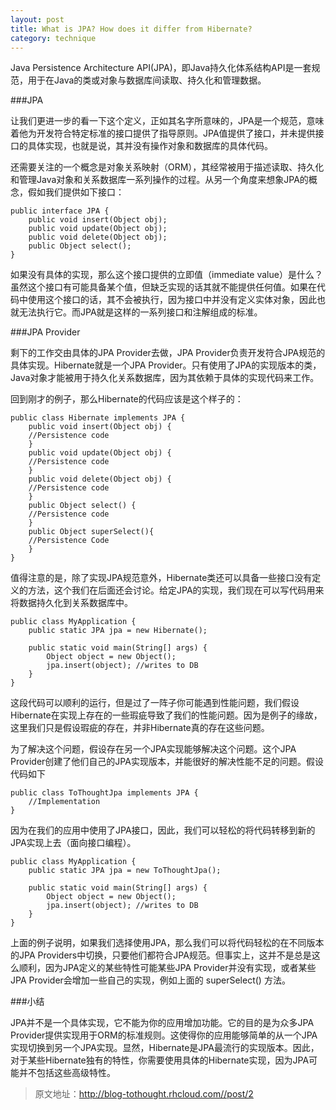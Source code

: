 ```yaml
---
layout: post
title: What is JPA? How does it differ from Hibernate?
category: technique
---
```


Java Persistence Architecture API(JPA)，即Java持久化体系结构API是一套规范，用于在Java的类或对象与数据库间读取、持久化和管理数据。

<!--more-->

###JPA

让我们更进一步的看一下这个定义，正如其名字所意味的，JPA是一个规范，意味着他为开发符合特定标准的接口提供了指导原则。JPA值提供了接口，并未提供接口的具体实现，也就是说，其并没有操作对象和数据库的具体代码。

还需要关注的一个概念是对象关系映射（ORM），其经常被用于描述读取、持久化和管理Java对象和关系数据库一系列操作的过程。从另一个角度来想象JPA的概念，假如我们提供如下接口：

	public interface JPA {
		public void insert(Object obj);
		public void update(Object obj);
		public void delete(Object obj);
		public Object select();
	}

如果没有具体的实现，那么这个接口提供的立即值（immediate value）是什么？虽然这个接口有可能具备某个值，但缺乏实现的话其就不能提供任何值。如果在代码中使用这个接口的话，其不会被执行，因为接口中并没有定义实体对象，因此也就无法执行它。而JPA就是这样的一系列接口和注解组成的标准。

###JPA Provider

剩下的工作交由具体的JPA Provider去做，JPA Provider负责开发符合JPA规范的具体实现。Hibernate就是一个JPA Provider。只有使用了JPA的实现版本的类，Java对象才能被用于持久化关系数据库，因为其依赖于具体的实现代码来工作。

回到刚才的例子，那么Hibernate的代码应该是这个样子的：

	public class Hibernate implements JPA {
		public void insert(Object obj) {
		//Persistence code
		}
		public void update(Object obj) {
		//Persistence code
		}
		public void delete(Object obj) {
		//Persistence code
		}
		public Object select() {
		//Persistence code
		}
		public Object superSelect(){
		//Persistence Code
		}
	}

值得注意的是，除了实现JPA规范意外，Hibernate类还可以具备一些接口没有定义的方法，这个我们在后面还会讨论。给定JPA的实现，我们现在可以写代码用来将数据持久化到关系数据库中。

	public class MyApplication {
		public static JPA jpa = new Hibernate();
		
		public static void main(String[] args) {
			Object object = new Object();
			jpa.insert(object); //writes to DB
		}
	}

这段代码可以顺利的运行，但是过了一阵子你可能遇到性能问题，我们假设Hibernate在实现上存在的一些瑕疵导致了我们的性能问题。因为是例子的缘故，这里我们只是假设瑕疵的存在，并非Hibernate真的存在这些问题。

为了解决这个问题，假设存在另一个JPA实现能够解决这个问题。这个JPA Provider创建了他们自己的JPA实现版本，并能很好的解决性能不足的问题。假设代码如下

	public class ToThoughtJpa implements JPA {
		//Implementation
	}

因为在我们的应用中使用了JPA接口，因此，我们可以轻松的将代码转移到新的JPA实现上去（面向接口编程）。

	public class MyApplication {
		public static JPA jpa = new ToThoughtJpa();
		
		public static void main(String[] args) {
			Object object = new Object();
			jpa.insert(object); //writes to DB
		}
	}

上面的例子说明，如果我们选择使用JPA，那么我们可以将代码轻松的在不同版本的JPA Providers中切换，只要他们都符合JPA规范。但事实上，这并不是总是这么顺利，因为JPA定义的某些特性可能某些JPA Provider并没有实现，或者某些JPA Provider会增加一些自己的实现，例如上面的 superSelect() 方法。

###小结

JPA并不是一个具体实现，它不能为你的应用增加功能。它的目的是为众多JPA Provider提供实现用于ORM的标准规则。这使得你的应用能够简单的从一个JPA实现切换到另一个JPA实现。显然，Hibernate是JPA最流行的实现版本。因此，对于某些Hibernate独有的特性，你需要使用具体的Hibernate实现，因为JPA可能并不包括这些高级特性。

> 原文地址：http://blog-tothought.rhcloud.com//post/2